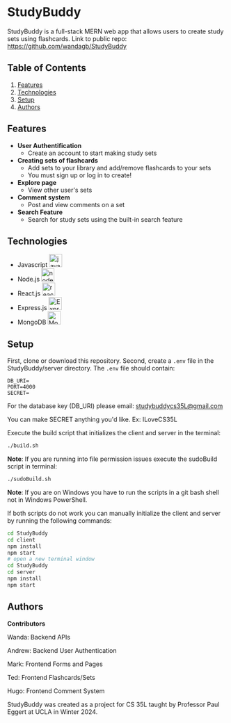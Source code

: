 # StudyBuddy
StudyBuddy is a full-stack MERN web app that allows users to create study sets using flashcards.
Link to public repo: https://github.com/wandagb/StudyBuddy

## Table of Contents
1. [Features](#features)
2. [Technologies](#technologies)
3. [Setup](#setup)
4. [Authors](#authors)

## Features
- **User Authentification**
  - Create an account to start making study sets
- **Creating sets of flashcards**
  - Add sets to your library and add/remove flashcards to your sets
  - You must sign up or log in to create!
- **Explore page**
  - View other user's sets
- **Comment system**
  - Post and view comments on a set
- **Search Feature**
  - Search for study sets using the built-in search feature

## Technologies
 - Javascript <img src="https://seeklogo.com/images/J/javascript-logo-8892AEFCAC-seeklogo.com.png" alt="javascript" width="30px">
 - Node.js <img src="https://seeklogo.com/images/N/nodejs-logo-FBE122E377-seeklogo.com.png" alt="node.js" width="30px">
 - React.js <img src="https://cdn4.iconfinder.com/data/icons/logos-3/600/React.js_logo-512.png" alt="react.js" width="30px">
 - Express.js <img src="https://img.shields.io/badge/express.js-%23404d59.svg?style=for-the-badge&logo=express&logoColor=%2361DAFB" alt="Express.js" height="30px">
 - MongoDB <img src="https://upload.wikimedia.org/wikipedia/commons/thumb/e/eb/MongoDB_Logo.png/1598px-MongoDB_Logo.png?20180423174357" alt="MongoDB" height="30px">

## Setup
First, clone or download this repository.
Second, create a `.env` file in the StudyBuddy/server directory. The `.env` file should contain:
```
DB_URI=
PORT=4000
SECRET=
```
For the database key (DB_URI) please email: studybuddycs35L@gmail.com

You can make SECRET anything you'd like. Ex: ILoveCS35L

Execute the build script that initializes the client and server in the terminal:
```bash
./build.sh
```

**Note**: If you are running into file permission issues execute the sudoBuild script in terminal:
```bash
./sudoBuild.sh
```

**Note**: If you are on Windows you have to run the scripts in a git bash shell not in Windows PowerShell.

If both scripts do not work you can manually initialize the client and server by running the following commands:
```bash
cd StudyBuddy
cd client
npm install
npm start
# open a new terminal window
cd StudyBuddy
cd server
npm install
npm start
```

## Authors
**Contributors**

Wanda: Backend APIs

Andrew: Backend User Authentication

Mark: Frontend Forms and Pages

Ted: Frontend Flashcards/Sets

Hugo: Frontend Comment System


StudyBuddy was created as a project for CS 35L taught by Professor Paul Eggert at UCLA in Winter 2024.
